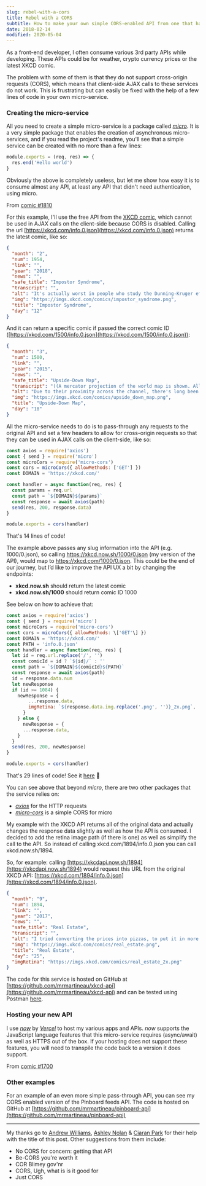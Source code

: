 ```yaml
---
slug: rebel-with-a-cors
title: Rebel with a CORS
subtitle: How to make your own simple CORS-enabled API from one that has CORS disabled
date: 2018-02-14
modified: 2020-05-04
---
```


As a front-end developer, I often consume various 3rd party APIs while developing. These APIs could be for weather, crypto currency prices or the latest XKCD comic.

The problem with some of them is that they do not support cross-origin requests (CORS), which means that client-side AJAX calls to these services do not work. This is frustrating but can easily be fixed with the help of a few lines of code in your own micro-service.

### Creating the micro-service

All you need to create a simple micro-service is a package called [_micro_](https://github.com/zeit/micro). It is a very simple package that enables the creation of asynchronous micro-services, and if you read the project's readme, you'll see that a simple service can be created with no more than a few lines:

```js
module.exports = (req, res) => {
  res.end('Hello world')
}
```

Obviously the above is completely useless, but let me show how easy it is to consume almost any API, at least any API that didn't need authentication, using micro.

From [comic #1810](https://xkcd.com/1810/)

For this example, I'll use the free API from the [XKCD comic](https://xkcd.com/), which cannot be used in AJAX calls on the client-side because CORS is disabled. Calling the url [https://xkcd.com/info.0.json](https://xkcd.com/info.0.json) returns the latest comic, like so:

```json
{
  "month": "2",
  "num": 1954,
  "link": "",
  "year": "2018",
  "news": "",
  "safe_title": "Impostor Syndrome",
  "transcript": "",
  "alt": "It's actually worst in people who study the Dunning-Kruger effect. We tried to organize a conference on it, but the only people who would agree to give the keynote were random undergrads.",
  "img": "https://imgs.xkcd.com/comics/impostor_syndrome.png",
  "title": "Impostor Syndrome",
  "day": "12"
}
```

And it can return a specific comic if passed the correct comic ID ([https://xkcd.com/1500/info.0.json](https://xkcd.com/1500/info.0.json)):

```json
{
  "month": "3",
  "num": 1500,
  "link": "",
  "year": "2015",
  "news": "",
  "safe_title": "Upside-Down Map",
  "transcript": "((A mercator projection of the world map is shown. All the continents have been rotated one hundred eighty degrees.))\\n\\n((Cuba is next to alaska, and alaska is touching the tip of south america, which is all near the equator. Mexico is now friends with greenland.\\n\\n((Iceland, the UK, and asia are all close together. Japan and Taiwan haven't moved with the asian continent, and are technically European.))\\n\\n((Siberia is now equatorial. Africa is pretty temperate, except for the north bits which are somewhat antarctic.))\\n\\nCaption: This upside-down map will change your perspective on the world!\\n\\n{{Title text: Due to their proximity across the channel, there's long been tension between North Korea and the United Kingdom of Great Britain and Southern Ireland.}}",
  "alt": "Due to their proximity across the channel, there's long been tension between North Korea and the United Kingdom of Great Britain and Southern Ireland.",
  "img": "https://imgs.xkcd.com/comics/upside_down_map.png",
  "title": "Upside-Down Map",
  "day": "18"
}
```

All the micro-service needs to do is to pass-through any requests to the original API and set a few headers to allow for cross-origin requests so that they can be used in AJAX calls on the client-side, like so:

```js
const axios = require('axios')
const { send } = require('micro')
const microCors = require('micro-cors')
const cors = microCors({ allowMethods: ['GET'] })
const DOMAIN = 'https://xkcd.com/'

const handler = async function(req, res) {
  const params = req.url
  const path = `${DOMAIN}${params}`
  const response = await axios(path)
  send(res, 200, response.data)
}

module.exports = cors(handler)
```

That's 14 lines of code!

The example above passes any slug information into the API (e.g. 1000/0.json), so calling https://xkcd.now.sh/1000/0.json (my version of the API), would map to https://xkcd.com/1000/0.json. This could be the end of our journey, but I’d like to improve the API UX a bit by changing the endpoints:

- **xkcd.now.sh** should return the latest comic
- **xkcd.now.sh/1000** should return comic ID 1000

See below on how to achieve that:

```js
const axios = require('axios')
const { send } = require('micro')
const microCors = require('micro-cors')
const cors = microCors({ allowMethods: \['GET'\] })
const DOMAIN = 'https://xkcd.com/'
const PATH = 'info.0.json'
const handler = async function(req, res) {
  let id = req.url.replace('/', '')
  const comicId = id ? `${id}/` : ''
  const path = `${DOMAIN}${comicId}${PATH}`
  const response = await axios(path)
  id = response.data.num
  let newResponse
  if (id >= 1084) {
    newResponse = {
        ...response.data,
        imgRetina: `${response.data.img.replace('.png', '')}_2x.png`,
      }
    } else {
      newResponse = {
      ...response.data,
    }
  }
  send(res, 200, newResponse)
}

module.exports = cors(handler)
```

That's 29 lines of code! See it [here](https://github.com/mrmartineau/xkcd-api/blob/master/index.js) 👀

You can see above that beyond _micro_, there are two other packages that the service relies on:

- [_axios_](https://github.com/axios/axios) for the HTTP requests
- [_micro-cors_](https://github.com/possibilities/micro-cors) is a simple CORS for micro

My example with the XKCD API returns all of the original data and actually changes the response data slightly as well as how the API is consumed. I decided to add the retina image path (if there is one) as well as simplify the call to the API. So instead of calling xkcd.com/1894/info.0.json you can call xkcd.now.sh/1894.

So, for example: calling [https://xkcdapi.now.sh/1894](https://xkcdapi.now.sh/1894) would request this URL from the original XKCD API: [https://xkcd.com/1894/info.0.json](https://xkcd.com/1894/info.0.json).

```json
{
  "month": "9",
  "num": 1894,
  "link": "",
  "year": "2017",
  "news": "",
  "safe_title": "Real Estate",
  "transcript": "",
  "alt": "I tried converting the prices into pizzas, to put it in more familiar terms, and it just became a hard-to-think-about number of pizzas.",
  "img": "https://imgs.xkcd.com/comics/real_estate.png",
  "title": "Real Estate",
  "day": "25",
  "imgRetina": "https://imgs.xkcd.com/comics/real_estate_2x.png"
}
```

The code for this service is hosted on GitHub at [https://github.com/mrmartineau/xkcd-api](https://github.com/mrmartineau/xkcd-api) and can be tested using Postman [here](https://www.getpostman.com/collections/2254fd6b4db3e7345ddd).

### Hosting your new API

I use [_now_](https://vercel.com/now) by [_Vercel_](https://vercel.com) to host my various apps and APIs. _now_ supports the JavaScript language features that this micro-service requires (async/await) as well as HTTPS out of the box. If your hosting does not support these features, you will need to transpile the code back to a version it does support.

From [comic #1700](https://xkcd.com/1700/)

### Other examples

For an example of an even more simple pass-through API, you can see my CORS enabled version of the Pinboard feeds API. The code is hosted on GitHub at [https://github.com/mrmartineau/pinboard-api](https://github.com/mrmartineau/pinboard-api)

---

My thanks go to [Andrew Williams](https://medium.com/u/bc0058830195), [Ashley Nolan](https://medium.com/u/f2a3cc045295) & [Ciaran Park](https://medium.com/u/a6cf81c6fa33) for their help with the title of this post. Other suggestions from them include:

- No CORS for concern: getting that API
- Be-CORS you're worth it
- COR Blimey gov'nr
- CORS, Ugh, what is is it good for
- Just CORS
